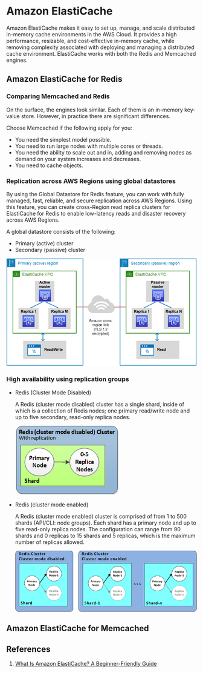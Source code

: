 # Amazon ElastiCache

Amazon ElastiCache makes it easy to set up, manage, and scale distributed in-memory cache environments in the AWS Cloud. It provides a high performance, resizable, and cost-effective in-memory cache, while removing complexity associated with deploying and managing a distributed cache environment. ElastiCache works with both the Redis and Memcached engines.

## Amazon ElastiCache for Redis

### Comparing Memcached and Redis

On the surface, the engines look similar. Each of them is an in-memory key-value store. However, in practice there are significant differences.

Choose Memcached if the following apply for you:

- You need the simplest model possible.
- You need to run large nodes with multiple cores or threads.
- You need the ability to scale out and in, adding and removing nodes as demand on your system increases and decreases.
- You need to cache objects.

### Replication across AWS Regions using global datastores

By using the Global Datastore for Redis feature, you can work with fully managed, fast, reliable, and secure replication across AWS Regions. Using this feature, you can create cross-Region read replica clusters for ElastiCache for Redis to enable low-latency reads and disaster recovery across AWS Regions.

A global datastore consists of the following:

- Primary (active) cluster
- Secondary (passive) cluster

![](../imgs/Amazon-ElastiCache/Global-DataStore.png)

### High availability using replication groups

- Redis (Cluster Mode Disabled)

    A Redis (cluster mode disabled) cluster has a single shard, inside of which is a collection of Redis nodes; one primary read/write node and up to five secondary, read-only replica nodes.

    ![](../imgs/Amazon-ElastiCache/ElastiCacheClusters-CSN-Redis-Replicas.png)

- Redis (cluster mode enabled)

    A Redis (cluster mode enabled) cluster is comprised of from 1 to 500 shards (API/CLI: node groups). Each shard has a primary node and up to five read-only replica nodes. The configuration can range from 90 shards and 0 replicas to 15 shards and 5 replicas, which is the maximum number of replicas allowed.

    ![](../imgs/Amazon-ElastiCache/ElastiCacheClusters-CSN-RedisClusters.png)

## Amazon ElastiCache for Memcached

## References

1. [What Is Amazon ElastiCache? A Beginner-Friendly Guide](https://www.cloudzero.com/blog/amazon-elasticache)